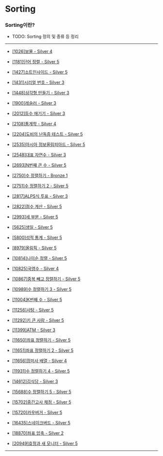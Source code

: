 # Sorting

### Sorting이란?

  - TODO: Sorting 정의 및 종류 등 정리

---

  - [[1026]보물 - Silver 4](https://github.com/firemancha/Algorithm/tree/main/Baekjoon/Sorting/%5B1026%5D%EB%B3%B4%EB%AC%BC)

  - [[1181]단어 정렬 - Silver 5](https://github.com/firemancha/Algorithm/tree/main/Baekjoon/Sorting/%5B1181%5D%EB%8B%A8%EC%96%B4%20%EC%A0%95%EB%A0%AC)

  - [[1427]소트인사이드 - Silver 5](https://github.com/firemancha/Algorithm/tree/main/Baekjoon/Sorting/%5B1427%5D%EC%86%8C%ED%8A%B8%EC%9D%B8%EC%82%AC%EC%9D%B4%EB%93%9C)

  - [[1431]시리얼 번호 - Silver 3](https://github.com/firemancha/Algorithm/tree/main/Baekjoon/Sorting/%5B1431%5D%EC%8B%9C%EB%A6%AC%EC%96%BC%20%EB%B2%88%ED%98%B8)

  - [[1448]삼각형 만들기 - Silver 3](https://github.com/firemancha/Algorithm/tree/main/Baekjoon/Sorting/%5B1448%5D%EC%82%BC%EA%B0%81%ED%98%95%20%EB%A7%8C%EB%93%A4%EA%B8%B0)

  - [[1900]레슬러 - Silver 3](https://github.com/firemancha/Algorithm/tree/main/Baekjoon/Sorting/%5B1900%5D%EB%A0%88%EC%8A%AC%EB%9F%AC)

  - [[2012]등수 매기기 - Silver 3](https://github.com/firemancha/Algorithm/tree/main/Baekjoon/Sorting/%5B2012%5D%EB%93%B1%EC%88%98%20%EB%A7%A4%EA%B8%B0%EA%B8%B0)

  - [[2108]통계학 - Silver 4](https://github.com/firemancha/Algorithm/tree/main/Baekjoon/Sorting/%5B2108%5D%ED%86%B5%EA%B3%84%ED%95%99)

  - [[2204]도비의 난독증 테스트 - Silver 5](https://github.com/firemancha/Algorithm/tree/main/Baekjoon/Sorting/%5B2204%5D%EB%8F%84%EB%B9%84%EC%9D%98%20%EB%82%9C%EB%8F%85%EC%A6%9D%20%ED%85%8C%EC%8A%A4%ED%8A%B8)

  - [[2535]아시아 정보올림피아드 - Silver 5](https://github.com/firemancha/Algorithm/tree/main/Baekjoon/Sorting/%5B2535%5D%EC%95%84%EC%8B%9C%EC%95%84%20%EC%A0%95%EB%B3%B4%EC%98%AC%EB%A6%BC%ED%94%BC%EC%95%84%EB%93%9C)

  - [[2548]대표 자연수 - Silver 3](https://github.com/firemancha/Algorithm/tree/main/Baekjoon/Sorting/%5B2548%5D%EB%8C%80%ED%91%9C%20%EC%9E%90%EC%97%B0%EC%88%98)

  - [[2693]N번째 큰 수 - Silver 5](https://github.com/firemancha/Algorithm/tree/main/Baekjoon/Sorting/%5B2693%5DN%EB%B2%88%EC%A7%B8%20%ED%81%B0%20%EC%88%98)

  - [[2750]수 정렬하기 - Bronze 1](https://github.com/firemancha/Algorithm/tree/main/Baekjoon/Sorting/%5B2750%5D%EC%88%98%20%EC%A0%95%EB%A0%AC%ED%95%98%EA%B8%B0)

  - [[2751]수 정렬하기 2 - Silver 5](https://github.com/firemancha/Algorithm/tree/main/Baekjoon/Sorting/%5B2751%5D%EC%88%98%20%EC%A0%95%EB%A0%AC%ED%95%98%EA%B8%B0%202)

  - [[2817]ALPS식 투표 - Silver 3](https://github.com/firemancha/Algorithm/tree/main/Baekjoon/Sorting/%5B2817%5DALPS%EC%8B%9D%20%ED%88%AC%ED%91%9C)

  - [[2822]점수 계산 - Silver 5](https://github.com/firemancha/Algorithm/tree/main/Baekjoon/Sorting/%5B2822%5D%EC%A0%90%EC%88%98%20%EA%B3%84%EC%82%B0)

  - [[2993]세 부분 - Silver 5](https://github.com/firemancha/Algorithm/tree/main/Baekjoon/Sorting/%5B2993%5D%EC%84%B8%20%EB%B6%80%EB%B6%84)

  - [[5625]생일 - Silver 5](https://github.com/firemancha/Algorithm/tree/main/Baekjoon/Sorting/%5B5625%5D%EC%83%9D%EC%9D%BC)

  - [[5800]성적 통계 - Silver 5](https://github.com/firemancha/Algorithm/tree/main/Baekjoon/Sorting/%5B5800%5D%EC%84%B1%EC%A0%81%20%ED%86%B5%EA%B3%84)

  - [[8979]올림픽 - Silver 5](https://github.com/firemancha/Algorithm/tree/main/Baekjoon/Sorting/%5B8979%5D%EC%98%AC%EB%A6%BC%ED%94%BD)

  - [[10814]나이순 정렬 - Silver 5](https://github.com/firemancha/Algorithm/tree/main/Baekjoon/Sorting/%5B10814%5D%EB%82%98%EC%9D%B4%EC%88%9C%20%EC%A0%95%EB%A0%AC)

  - [[10825]국영수 - Silver 4](https://github.com/firemancha/Algorithm/tree/main/Baekjoon/Sorting/%5B10825%5D%EA%B5%AD%EC%98%81%EC%88%98)

  - [[10867]중복 빼고 정렬하기 - Silver 5](https://github.com/firemancha/Algorithm/tree/main/Baekjoon/Sorting/%5B10867%5D%EC%A4%91%EB%B3%B5%20%EB%B9%BC%EA%B3%A0%20%EC%A0%95%EB%A0%AC%ED%95%98%EA%B8%B0)

  - [[10989]수 정렬하기 3 - Silver 5](https://github.com/firemancha/Algorithm/tree/main/Baekjoon/Sorting/%5B10989%5D%EC%88%98%20%EC%A0%95%EB%A0%AC%ED%95%98%EA%B8%B0%203)

  - [[11004]K번째 수 - Silver 5](https://github.com/firemancha/Algorithm/tree/main/Baekjoon/Sorting/%5B11004%5DK%EB%B2%88%EC%A7%B8%20%EC%88%98)

  - [[11256]사탕 - Silver 5](https://github.com/firemancha/Algorithm/tree/main/Baekjoon/Sorting/%5B11256%5D%EC%82%AC%ED%83%95)

  - [[11292]키 큰 사람 - Silver 5](https://github.com/firemancha/Algorithm/tree/main/Baekjoon/Sorting/%5B11292%5D%ED%82%A4%20%ED%81%B0%20%EC%82%AC%EB%9E%8C)

  - [[11399]ATM - Silver 3](https://github.com/firemancha/Algorithm/tree/main/Baekjoon/Sorting/%5B11399%5DATM)

  - [[11650]좌표 정렬하기 - Silver 5](https://github.com/firemancha/Algorithm/tree/main/Baekjoon/Sorting/%5B11650%5D%EC%A2%8C%ED%91%9C%20%EC%A0%95%EB%A0%AC%ED%95%98%EA%B8%B0)

  - [[11651]좌표 정렬하기 2 - Silver 5](https://github.com/firemancha/Algorithm/tree/main/Baekjoon/Sorting/%5B11651%5D%EC%A2%8C%ED%91%9C%20%EC%A0%95%EB%A0%AC%ED%95%98%EA%B8%B0%202)

  - [[11656]접미사 배열 - Silver 4](https://github.com/firemancha/Algorithm/tree/main/Baekjoon/Sorting/%5B11656%5D%EC%A0%91%EB%AF%B8%EC%82%AC%20%EB%B0%B0%EC%97%B4)

  - [[11931]수 정렬하기 4 - Silver 5](https://github.com/firemancha/Algorithm/tree/main/Baekjoon/Sorting/%5B11931%5D%EC%88%98%20%EC%A0%95%EB%A0%AC%ED%95%98%EA%B8%B0%204)

  - [[14612]김식당 - Silver 3](https://github.com/firemancha/Algorithm/tree/main/Baekjoon/Sorting/%5B14612%5D%EA%B9%80%EC%8B%9D%EB%8B%B9)

  - [[15688]수 정렬하기 5 - Silver 5](https://github.com/firemancha/Algorithm/tree/main/Baekjoon/Sorting/%5B15688%5D%EC%88%98%20%EC%A0%95%EB%A0%AC%ED%95%98%EA%B8%B0%205)

  - [[15702]중간고사 채점 - Silver 5](https://github.com/firemancha/Algorithm/tree/main/Baekjoon/Sorting/%5B15702%5D%EC%A4%91%EA%B0%84%EA%B3%A0%EC%82%AC%20%EC%B1%84%EC%A0%90)

  - [[15720]카우버거 - Silver 5](https://github.com/firemancha/Algorithm/tree/main/Baekjoon/Sorting/%5B15720%5D%EC%B9%B4%EC%9A%B0%EB%B2%84%EA%B1%B0)

  - [[16435]스네이크버드 - Silver 5](https://github.com/firemancha/Algorithm/tree/main/Baekjoon/Sorting/%5B16435%5D%EC%8A%A4%EB%84%A4%EC%9D%B4%ED%81%AC%EB%B2%84%EB%93%9C)

  - [[18870]좌표 압축 - Silver 2](https://github.com/firemancha/Algorithm/tree/main/Baekjoon/Sorting/%5B18870%5D%EC%A2%8C%ED%91%9C%20%EC%95%95%EC%B6%95)

  - [[20949]효정과 새 모니터 - Silver 5](https://github.com/firemancha/Algorithm/tree/main/Baekjoon/Sorting/%5B20949%5D%ED%9A%A8%EC%A0%95%EA%B3%BC%20%EC%83%88%20%EB%AA%A8%EB%8B%88%ED%84%B0)

---